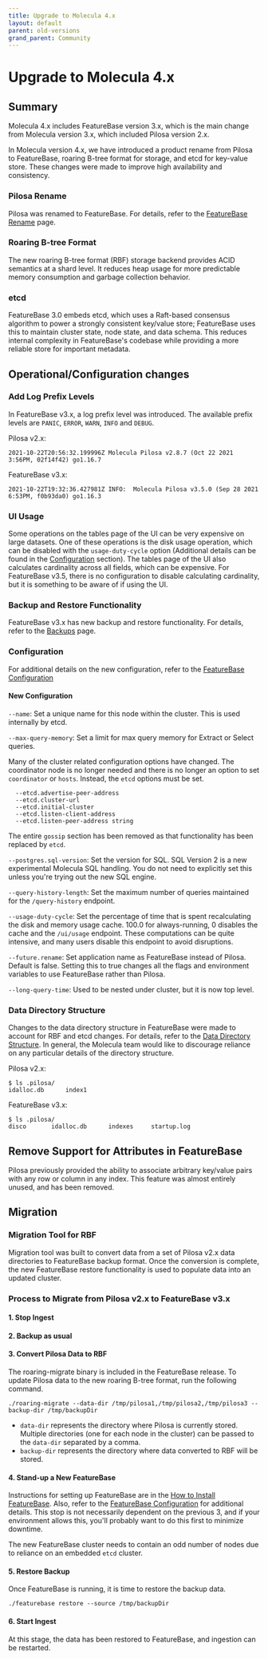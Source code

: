 ```yaml
---
title: Upgrade to Molecula 4.x
layout: default
parent: old-versions
grand_parent: Community
---
```


# Upgrade to Molecula 4.x

## Summary
Molecula 4.x includes FeatureBase version 3.x, which is the main change from Molecula version 3.x, which included Pilosa version 2.x.

In Molecula version 4.x, we have introduced a product rename from Pilosa to FeatureBase, roaring B-tree format for storage, and etcd for key-value store. These changes were made to improve high availability and consistency.

### Pilosa Rename
Pilosa was renamed to FeatureBase. For details, refer to the [FeatureBase Rename](/docs/community/old-versions/old-featurebase-rename) page.
### Roaring B-tree Format
The new roaring B-tree format (RBF) storage backend provides ACID semantics at a shard level. It reduces heap usage for more predictable memory consumption and garbage collection behavior.

### etcd
FeatureBase 3.0 embeds etcd, which uses a Raft-based consensus algorithm to power a strongly consistent key/value store; FeatureBase uses this to maintain cluster state, node state, and data schema. This reduces internal complexity in FeatureBase's codebase while providing a more reliable store for important metadata.

## Operational/Configuration changes

### Add Log Prefix Levels
In FeatureBase v3.x, a log prefix level was introduced. The available prefix levels are `PANIC`,
`ERROR`, `WARN`, `INFO` and `DEBUG`.

Pilosa v2.x:

```2021-10-22T20:56:32.199996Z Molecula Pilosa v2.8.7 (Oct 22 2021 3:56PM, 02f14f42) go1.16.7```

FeatureBase v3.x:

```2021-10-22T19:32:36.427981Z INFO:  Molecula Pilosa v3.5.0 (Sep 28 2021 6:53PM, f0b93da0) go1.16.3```

### UI Usage
Some operations on the tables page of the UI can be very expensive on large datasets. One of these operations is the disk usage operation, which can be disabled with the `usage-duty-cycle` option (Additional details can be found in the [Configuration](#configuration) section). The tables page of the UI also calculates cardinality across all fields, which can be expensive. For FeatureBase v3.5, there is no configuration to disable calculating cardinality, but it is something to be aware of if using the UI.

### Backup and Restore Functionality
FeatureBase v3.x has new backup and restore functionality. For details, refer to the [Backups](/docs/community/com-backup/com-config-backup) page.

### Configuration

For additional details on the new configuration, refer to the [FeatureBase Configuration](/docs/community/com-config/com-config-flags)

#### New Configuration
`--name`: Set a unique name for this node within the cluster. This is used internally by etcd.

`--max-query-memory`: Set a limit for max query memory for Extract or Select queries.

Many of the cluster related configuration options have changed. The coordinator node is no longer needed and there is no longer an option to set `coordinator` or `hosts`.  Instead, the `etcd` options must be set.

      --etcd.advertise-peer-address         
      --etcd.cluster-url
      --etcd.initial-cluster
      --etcd.listen-client-address
      --etcd.listen-peer-address string

The entire `gossip` section has been removed as that functionality has been replaced by `etcd`.

`--postgres.sql-version`: Set the version for SQL. SQL Version 2 is a new experimental Molecula SQL handling. You do not need to explicitly set this unless you're trying out the new SQL engine.       

`--query-history-length`: Set the maximum number of queries maintained for the `/query-history` endpoint.

`--usage-duty-cycle`: Set the percentage of time that is spent recalculating the disk and memory usage cache. 100.0 for always-running, 0 disables the cache and the `/ui/usage` endpoint. These computations can be quite intensive, and many users disable this endpoint to avoid disruptions.

`--future.rename`: Set application name as FeatureBase instead of Pilosa. Default is false. Setting this to true changes all the flags and environment variables to use FeatureBase rather than Pilosa.

`--long-query-time`: Used to be nested under cluster, but it is now top level.

### Data Directory Structure    
Changes to the data directory structure in FeatureBase were made to account for RBF and etcd changes. For details, refer to the [Data Directory Structure](/docs/community/old-versions/old-data-directory-structure). In general, the Molecula team would like to discourage reliance on any particular details of the directory structure.

Pilosa v2.x:
```
$ ls .pilosa/
idalloc.db      index1
```

FeatureBase v3.x:
```
$ ls .pilosa/
disco       idalloc.db      indexes     startup.log
```

## Remove Support for Attributes in FeatureBase
Pilosa previously provided the ability to associate arbitrary key/value pairs with any row or column in any index. This feature was almost entirely unused, and has been removed.

## Migration

### Migration Tool for RBF
Migration tool was built to convert data from a set of Pilosa v2.x data directories to FeatureBase backup format. Once the conversion is complete, the new FeatureBase restore functionality is used to populate data into an updated cluster.

### Process to Migrate from Pilosa v2.x to FeatureBase v3.x
#### 1. Stop Ingest

#### 2. Backup as usual

#### 3. Convert Pilosa Data to RBF  
The roaring-migrate binary is included in the FeatureBase release. To update Pilosa data to the new roaring B-tree format, run the following command.

```
./roaring-migrate --data-dir /tmp/pilosa1,/tmp/pilosa2,/tmp/pilosa3 --backup-dir /tmp/backupDir
```
 - ```data-dir``` represents the directory where Pilosa is currently stored. Multiple directories (one for each node in the cluster) can be passed to the ```data-dir``` separated by a comma.
 - ```backup-dir``` represents the directory where data converted to RBF will be stored.

#### 4. Stand-up a New FeatureBase
Instructions for setting up FeatureBase are in the [How to Install FeatureBase](/docs/community/old-setup/old-installing-featurebase). Also, refer to the [FeatureBase Configuration](/docs/community/com-config/com-config-flags) for additional details. This stop is not necessarily dependent on the previous 3, and if your environment allows this, you'll probably want to do this first to minimize downtime.

The new FeatureBase cluster needs to contain an odd number of nodes due to reliance on an embedded `etcd` cluster.

#### 5. Restore Backup
Once FeatureBase is running, it is time to restore the backup data.

```
./featurebase restore --source /tmp/backupDir
```

#### 6. Start Ingest
At this stage, the data has been restored to FeatureBase, and ingestion can be restarted.
